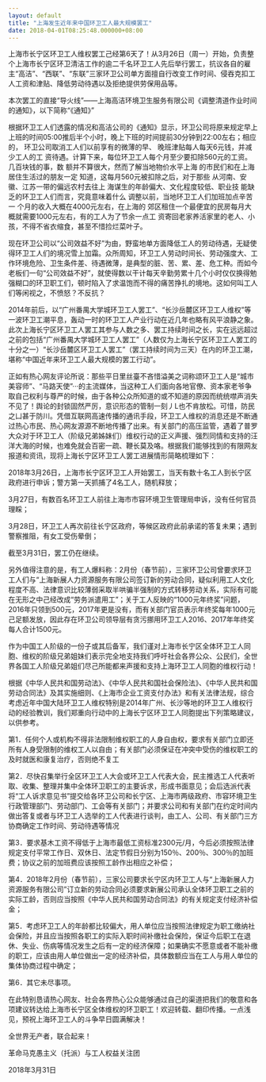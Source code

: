 ```yaml
---
layout: default
title: "上海发生近年来中国环卫工人最大规模罢工"
date: 2018-04-01T08:25:48.000000+08:00
---
```


上海市长宁区环卫工人维权罢工己经第6天了！从3月26日（周一）开始，负责整个上海市长宁区环卫清洁工作的逾二千名环卫工人先后举行罢工，抗议各自的雇主“高洁”、“西联”、“东联”三家环卫公司单方面擅自行改变工作时间、侵吞克扣工人工资和津贴、降低劳动待遇以及拒绝提供劳保用品等。

本次罢工的直接“导火线”——上海高洁环境卫生服务有限公司《调整清道作业时间的通知》，以下简称“《通知》”

根据环卫工人们透露的情况和高洁公司的《通知》显示，环卫公司将原来规定早上上班的时间05:00推后半个小时，晚上下班的时间提前30分钟到22:00左右；相应的， 环卫公司取消工人们以前享有的微薄的早、 晚班津贴每人每天6元钱，并减少工人的工 资待遇。计算下来，每位环卫工人每个月至少要扣除560元的工资。几百块钱的事，数 额并不算很大，然而了解当地物价水平上海 的市民们和在上海居住生活过的朋友一定 知道，这每月560元被扣除之后，对于那些 从河南、安徽、江苏一带的偏远农村去往上 海谋生的年龄偏大、文化程度较低、职业技 能缺乏的环卫工人们而言，究竟意味着什么 调整以前，当地环卫工人们加班加点辛苦一 个月的收入大概在4000元左右，在上海的 郊区租住一个最便宜的民房每月大概就需要1000元左右，有的工人为了节余一点工 资寄回老家养活家里的老人、小孩，不得不省衣缩食，甚至不惜捡烂菜叶子。

现在环卫公司以“公司效益不好”为由，野蛮地单方面降低工人的劳动待遇，无疑使得环卫工人们的境况雪上加霜。众所周知，环卫工人劳动时间长、劳动强度大、工作环境危险、卫生条件差、待遇微薄，是典型的脏、苦、累、差、危工种。而如今老板们一句“公司效益不好”，就使得数以干计每天辛勤劳累十几个小时仅仅换得勉强糊口的环卫职工们，顿时陷入了求温饱而不得的痛苦挣扎的境地。这如何叫工人们等闲视之，不愤怒？不反抗？

2014年前后，以“广州番禺大学城环卫工人罢工”、“长沙岳麓区环卫工人维权”等一波环卫工潮平息，轰动一时的环卫工人产业行动在近几年也略有风平浪静之象。此次上海长宁区环卫工人罢工其参与人数之多、罢工持续时间之长，实在远远超过之前的包括“广州番禺大学城环卫工人罢工”（人数仅为上海长宁区环卫工人罢工的十分之一）“长沙岳麓区环卫工人罢工”（罢工持续时间为三天）在内的环卫工潮，堪称“中国近年来环卫工人最大规模的罢工行动”。

正如有热心网友评论所说：那些平日里丝臺不吝惜溢美之词称颂环卫工人是“城市美容师”、“马路天使”···的主流媒体，当这种工人们面向各地官僚、资本家老爷争取自己权利与尊严的时候，由于各种公众所知道的或不知道的原因而统统噤声消失不见了！舆论的封锁固然严厉，意识形态的管制一刻丿L也不肯放松。可惜，防民之凵甚于防川。凭借互联网高速传播的通讯手段，环卫工人维权的消息还是不断通过热心市民、热心网友源源不断地传播了出来。有关部门的高压监管，遇着了普罗大众对于环卫工人（阶级兄弟姊妹们）维权行动的正义声援、强烈同情和支持的汪洋大海的时候，也难免就会百密一疏、鞭长莫及咯。根据我们能够找到的有限网友报道和资讯，现将上海长宁区环卫工人罢工进展情形简略梳理如下：

2018年3月26日，上海市长宁区环卫工人开始罢工，当天有数十名工人到长宁区政府进行申诉；警方第一天抓捕了4名工人，随机释放；

3月27日，有数百名环卫工人前往上海市市容环境卫生管理局申诉，没有任何官员理睬；

3月28日，环卫工人再次前往长宁区政府，等候区政府此前承诺的答复未果；遇到警察推阻，有女工受伤晕倒；

截至3月31日，罢工仍在继续。

另外值得注意的是，有工人爆料称：2月份（春节前），三家环卫公司曾要求环卫工人们与“上海新展人力资源服务有限公司签订新的劳动合同，疑似利用工人文化程度不高、法律意识比较薄弱采取半哄骗半强制的方式转移劳动关系，实际有可能在无形之中己经改成“劳务派遣用工”；关于工人反映的“1000元年终奖”问题，2016年只领到500元，2017年更是没有，而有关部门官员表示年终奖每年1000元己足额发放，因此存在环卫公司领导层有贪污挪用环卫工人2016、2017年年终奖每人合计1500元。

作为中国工人阶级的一份子或其后备军，我们谨对上海市长宁区全体环卫工人同胞、维权的阶级兄弟姐妹们表示完全地支持我们呼吁社会各界公众、公民们，全世界各国工人阶级兄弟姐们尽己所能都来声援和支持上海环卫工人同胞的维权行动！

根据《中华人民共和国劳动法》、《中华人民共和国社会保险法》、《中华人民共和国劳动合同法》及其实施细则、《上海市企业工资支付办法》和有关法律法规，综合考虑近年中国大陆环卫工人维权特别是2014年广州、长沙等地的环卫工人维权行动的经验教训，我们郑重向行动中的上海长宁区环卫工人同胞提出下列策略建议，以供参考。

第1．任何个人或机构不得非法限制维权职工的人身自由权，要求有关部门立即还所有人身受限制的维权工人以自由；有关部门必须保证在冲突中受伤的维权职工的及时就医和康复治疗，否则绝不复工

第2．尽快召集举行全区环卫工人大会或环卫工人代表大会，民主推选工人代表听取、收集、整理并集中全体环卫职工的主要诉求，形成书面意见；会后选派代表将“工人诉求意见书”提交给各环卫公司和长宁区、上海市两级政府、市容环境卫生行政管理部门、劳动部门、工会等有关部门；并要求公司和有关部门在约定时间内做出答复或者与环卫工人选举的工人代表进行谈判，由工人、公司、有关部门三方协商确定工作时间、劳动待遇等情况

第3．要求基木工资不得低于上海市最低工资标准2300元/月，今后必须按照法律规定支付平常工作日、双休日、法定节假日分别为150％、200％、300％的加班费；协议之前的加班费应该按照工龄作出相应之补偿；

第4．2018年2月份（春节前），三家公司要求长宁区内环卫工人与“上海新展人力资源服务有限公司”订立新的劳动合同必须要求新展公司承认全体环卫职工之前的实际工龄，否则应当按照《中华人民共和国劳动合同法》的有关规定支付经济补偿金；

第5．考虑环卫工人的年龄都比较偏大，用人单位应当按照法律规定为职工缴纳社会保险，并且应当按照各职工的实际入职时间补缴社会保险，保证今后职工在退休、失业、伤病等情况发生之后有一定的经济保障；如果确实不愿意或者不能补缴的职工，应该由用人单位做出一定的经济补偿，具体数额应当在工人与用人单位的集体协商过程中确定；

第6．其它未尽事项。

在此特别恳请热心网友、社会各界热心公众能够通过自己的渠道把我们的敬意和各项建议转达给上海市长宁区全体维权的环卫职工！欢迎转载、翻印传播。一点浅见，预祝上海环卫工人的斗争早日圆满解决！

全世界无产者，联合起来！

革命马克愚主义（托派）与工人权益关注团

2018年3月31日

